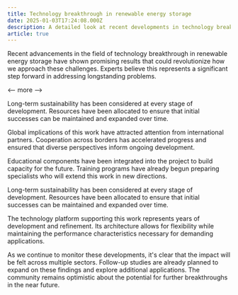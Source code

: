 ```yaml
---
title: Technology breakthrough in renewable energy storage
date: 2025-01-03T17:24:08.000Z
description: A detailed look at recent developments in technology breakthrough in renewable energy storage
article: true
---
```

Recent advancements in the field of technology breakthrough in renewable energy storage have shown promising results that could revolutionize how we approach these challenges. Experts believe this represents a significant step forward in addressing longstanding problems.

<-- more -->

Long-term sustainability has been considered at every stage of development. Resources have been allocated to ensure that initial successes can be maintained and expanded over time.

Global implications of this work have attracted attention from international partners. Cooperation across borders has accelerated progress and ensured that diverse perspectives inform ongoing development.

Educational components have been integrated into the project to build capacity for the future. Training programs have already begun preparing specialists who will extend this work in new directions.

Long-term sustainability has been considered at every stage of development. Resources have been allocated to ensure that initial successes can be maintained and expanded over time.

The technology platform supporting this work represents years of development and refinement. Its architecture allows for flexibility while maintaining the performance characteristics necessary for demanding applications.

As we continue to monitor these developments, it's clear that the impact will be felt across multiple sectors. Follow-up studies are already planned to expand on these findings and explore additional applications. The community remains optimistic about the potential for further breakthroughs in the near future.
